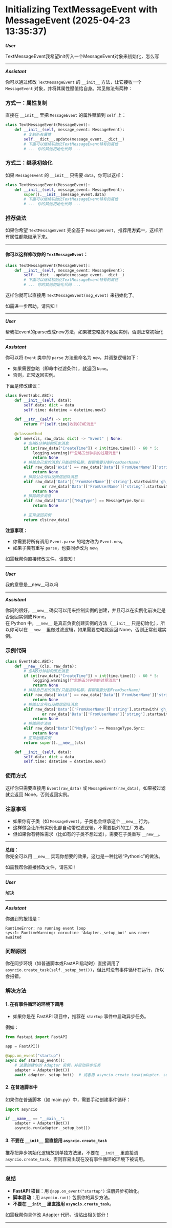 <!-- Generated by SpecStory -->

# Initializing TextMessageEvent with MessageEvent (2025-04-23 13:35:37)

_**User**_

TextMessageEvent我希望init传入一个MessageEvent对象来初始化，怎么写

---

_**Assistant**_

你可以通过修改 `TextMessageEvent` 的 `__init__` 方法，让它接收一个 `MessageEvent` 对象，并将其属性赋值给自身。常见做法有两种：

### 方式一：属性复制
直接在 `__init__` 里把 `MessageEvent` 的属性赋值到 `self` 上：

```python
class TextMessageEvent(MessageEvent):
    def __init__(self, message_event: MessageEvent):
        # 复制所有属性
        self.__dict__.update(message_event.__dict__)
        # 下面可以继续初始化TextMessageEvent特有的属性
        # ... 你的其他初始化代码 ...
```

### 方式二：继承初始化
如果 `MessageEvent` 的 `__init__` 只需要 `data`，你可以这样：

```python
class TextMessageEvent(MessageEvent):
    def __init__(self, message_event: MessageEvent):
        super().__init__(message_event.data)
        # 下面可以继续初始化TextMessageEvent特有的属性
        # ... 你的其他初始化代码 ...
```

### 推荐做法
如果你希望 `TextMessageEvent` 完全基于 `MessageEvent`，推荐用**方式一**，这样所有属性都能继承下来。

---

#### 你可以这样修改你的 `TextMessageEvent`：

```python
class TextMessageEvent(MessageEvent):
    def __init__(self, message_event: MessageEvent):
        self.__dict__.update(message_event.__dict__)
        # 下面可以继续初始化TextMessageEvent特有的属性
        # ... 你的其他初始化代码 ...
```

这样你就可以直接用 `TextMessageEvent(msg_event)` 来初始化了。

如需进一步帮助，请告知！

---

_**User**_

帮我把event的parse改成new方法，如果被忽略就不返回实例，否则正常初始化

---

_**Assistant**_

你可以将 `Event` 类中的 `parse` 方法重命名为 `new`，并调整逻辑如下：

- 如果需要忽略（即命中过滤条件），就返回 `None`。
- 否则，正常返回实例。

下面是修改建议：

```python
class Event(abc.ABC):
    def __init__(self, data):
        self.data: dict = data
        self.time: datetime = datetime.now()
    
    def __str__(self) -> str:
        return f"{self.time}收到GEWE消息"
    
    @classmethod
    def new(cls, raw_data: dict) -> "Event" | None:
        # 忽略5分钟前的历史消息
        if int(raw_data["CreateTime"]) < int(time.time()) - 60 * 5: 
            logging.warning(f"忽略五分钟前的过期消息")
            return None
        # 排除自己发的消息(只能排除私聊，群聊需要分割FromUserName)
        elif raw_data['Wxid'] == raw_data['Data']['FromUserName']['string']:
            return None
        # 排除公众号以及微信团队消息
        elif raw_data['Data']['FromUserName']['string'].startswith('gh_')\
                or raw_data['Data']['FromUserName']['string'].startswith('weixin'):
            return None
        # 排除同步消息
        elif raw_data["Data"]["MsgType"] == MessageType.Sync:
            return None
        
        # 正常返回实例
        return cls(raw_data)
```

**注意事项：**
- 你需要将所有调用 `Event.parse` 的地方改为 `Event.new`。
- 如果子类有重写 `parse`，也要同步改为 `new`。

如需我帮你直接修改文件，请告知！

---

_**User**_

我的意思是__new__可以吗

---

_**Assistant**_

你问的很好，`__new__` 确实可以用来控制实例的创建，并且可以在实例化前决定是否返回实例或 None。  
在 Python 中，`__new__` 是真正负责创建实例的方法（`__init__` 只是初始化），所以你可以在 `__new__` 里做过滤逻辑，如果需要忽略就返回 None，否则正常创建实例。

### 示例代码

```python
class Event(abc.ABC):
    def __new__(cls, raw_data):
        # 忽略5分钟前的历史消息
        if int(raw_data["CreateTime"]) < int(time.time()) - 60 * 5: 
            logging.warning(f"忽略五分钟前的过期消息")
            return None
        # 排除自己发的消息(只能排除私聊，群聊需要分割FromUserName)
        elif raw_data['Wxid'] == raw_data['Data']['FromUserName']['string']:
            return None
        # 排除公众号以及微信团队消息
        elif raw_data['Data']['FromUserName']['string'].startswith('gh_')\
                or raw_data['Data']['FromUserName']['string'].startswith('weixin'):
            return None
        # 排除同步消息
        elif raw_data["Data"]["MsgType"] == MessageType.Sync:
            return None
        # 正常创建实例
        return super().__new__(cls)

    def __init__(self, data):
        self.data: dict = data
        self.time: datetime = datetime.now()
```

### 使用方式

这样你只需要直接用 `Event(raw_data)` 或 `MessageEvent(raw_data)`，如果被过滤就会返回 None，否则返回实例。

### 注意事项

- 如果你有子类（如 `MessageEvent`），子类也会继承这个 `__new__` 行为。
- 这样做会让所有实例化都自动带过滤逻辑，不需要额外的工厂方法。
- 但如果你有特殊需求（比如有的子类不想过滤），需要在子类重写 `__new__`。

---

**总结**：  
你完全可以用 `__new__` 实现你想要的效果，这也是一种比较“Pythonic”的做法。

如需我帮你直接修改文件，请告知！

---

_**User**_

解决

---

_**Assistant**_

你遇到的报错是：

```
RuntimeError: no running event loop
sys:1: RuntimeWarning: coroutine 'Adapter._setup_bot' was never awaited
```

### 问题原因

你在同步环境（如普通脚本或FastAPI启动时）直接调用了 `asyncio.create_task(self._setup_bot())`，但此时没有事件循环在运行，所以会报错。

### 解决方法

#### 1. 在有事件循环的环境下调用

- 如果你是在 FastAPI 项目中，推荐在 `startup` 事件中启动异步任务。

例如：

```python
from fastapi import FastAPI

app = FastAPI()

@app.on_event("startup")
async def startup_event():
    # 这里创建你的 Adapter 实例，并启动异步任务
    adapter = Adapter(Bot())
    await adapter._setup_bot()  # 或者用 asyncio.create_task(adapter._setup_bot())
```

#### 2. 在普通脚本中

如果你在普通脚本（如 main.py）中，需要手动创建事件循环：

```python
import asyncio

if __name__ == "__main__":
    adapter = Adapter(Bot())
    asyncio.run(adapter._setup_bot())
```

#### 3. 不要在 `__init__` 里直接用 `asyncio.create_task`

推荐把异步初始化逻辑放到单独方法里，不要在 `__init__` 里直接调 `asyncio.create_task`，否则容易出现在没有事件循环的环境下被调用。

---

### 总结

- **FastAPI 项目**：用 `@app.on_event("startup")` 注册异步初始化。
- **脚本启动**：用 `asyncio.run()` 包裹你的异步方法。
- **不要在 `__init__` 里直接用 `asyncio.create_task`**。

如需我帮你具体改 Adapter 代码，请贴出相关部分！

---

